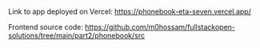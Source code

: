 Link to app deployed on Vercel: https://phonebook-eta-seven.vercel.app/

Frontend source code: https://github.com/m0hossam/fullstackopen-solutions/tree/main/part2/phonebook/src
